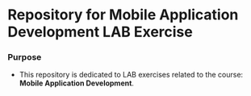 # Repository for Mobile Application Development LAB Exercise

### Purpose
- This repository is dedicated to LAB exercises related to the course: **Mobile Application Development**.



